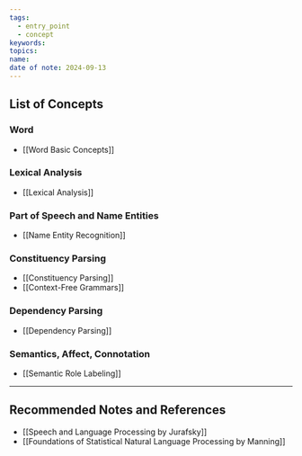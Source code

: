 ```yaml
---
tags:
  - entry_point
  - concept
keywords: 
topics: 
name: 
date of note: 2024-09-13
---
```


## List of Concepts

### Word

- [[Word Basic Concepts]]


### Lexical Analysis

- [[Lexical Analysis]]

### Part of Speech and Name Entities

- [[Name Entity Recognition]]


### Constituency Parsing

- [[Constituency Parsing]]
- [[Context-Free Grammars]]


### Dependency Parsing

- [[Dependency Parsing]]


### Semantics, Affect, Connotation

- [[Semantic Role Labeling]]






-----------
##  Recommended Notes and References

- [[Speech and Language Processing by Jurafsky]]
- [[Foundations of Statistical Natural Language Processing by Manning]]